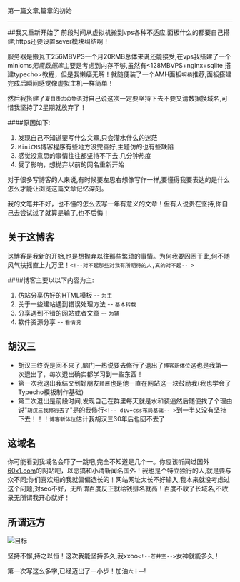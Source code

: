 第一篇文章,篇章的初始
<hr>
##我又重新开始了
前段时间从虚拟机搬到vps各种不适应,面板什么的都要自己搭建;https还要设置sever模块纠结啊！

服务器是搬瓦工256MBVPS一个月20RMB总体来说还能接受,在vps我搭建了一个minicms*无需数据库*主要是考虑到内存不够,虽然有<128MBVPS+nginx+sqlite 搭建typecho>教程，但是我懒癌无解！就随便装了一个AMH面板`啊楠`推荐,面板搭建完成后瞬间感觉像虚拟主机一样简单！

然后我搭建了`夏目贵志の物语`对自己说这次一定要坚持下去不要又清数据换域名,可惜我坚持了2星期就放弃了！

####原因如下:
1. 发现自己不知道要写什么文章,只会灌水什么的迷茫
2. `MiniCMS`博客程序有些地方没完善好,主题仿的也有些缺陷
3. 感觉没意思的事情往往都坚持不下去,几分钟热度
4. 受了影响，想抛弃以前的网名重新开始

对于很多写博客的人来说,有时候要左思右想像写作一样,要懂得我要表达的是什么怎么才能让浏览这篇文章记忆深刻。

我的文笔并不好，也不懂的怎么去写一年有意义的文章！但有人说贵在坚持,你自己去尝试过了就算是输了,也不后悔！

## 关于这博客
这博客是我新的开始,也是想抛弃以往那些繁琐的事情。为何我要囚困于此,何不随风气扶摇直上九万里！`<!--对不起那些对我有所期待的人,真的对不起-- >`	

####博客主要以以下内容为主:
1. 仿站分享仿好的HTML模板 --  `为主`
2. 关于一些建站遇到错误处理方法  --  `基本转载`
3. 分享遇到不错的网站或者文章  --  `为辅`
4. 软件资源分享  --  `看情况`

## 胡汉三
- 胡汉三终究是回不来了,脑门一热说要去修行了退出了`博客新体位`这也是我第一次退出了，每次退出确实都学习到一些东西！
- 第一次我退出我结交到好朋友`赖酱`也是他一直在网站这一块鼓励我(我也学会了Typecho模板制作基础)
- 第二次退出是前段时间,发现自己在群里每天就是水和装逼然后随便找了个理由说"`胡汉三我修行去了`"是的我修行`<!-- div+css布局基础-- >`到一半又没有坚持下去！！！`博客新体位`估计我胡汉三30年后也回不去了

## 这域名
你可能看到我域名会吓了一跳吧,完全不知道是几个一。你应该听闻过国外<a href="111111111111111111111111111111111111111111111111111111111111.com" target="blank">60x1.com</a>的网站吧，以恶搞和小清新闻名国外！我也是个特立独行的人,就是要与众不同;你们喜欢短的我就偏偏选长的！网站网址太长不好输入,我本来就没考虑过这个问题;对seo不好，无所谓百度反正就给钱排名就高！百度不收了长域名,不收录无所谓我开心就好！

## 所谓远方
![目标](http://ww1.sinaimg.cn/large/006JQft3gy1fdov6d9l4vj30af053aa5)

坚持不懈,持之以恒！这次我能坚持多久,我xxoo`<!--苍井空-->`女神就能多久！

第一次写这么多字,已经迈出了一小步！加油`六十一`!
